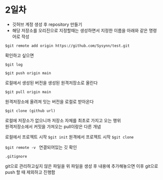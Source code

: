 # 2일차

* 깃허브 계정 생성 후 repository 만들기
* 해당 저장소를 오리진으로 지정할때는 
생성하면서 지정한 이름을 아래와 같은 명령어로 작성

```$git remote add origin https://github.com/Sysynn/test.git```

확인하고 싶으면

```$git log```
 

```$git push origin main```

로컬에서 생성된 버전을 생성된 원격저장소로 올린다

```$git pull origin main```

원격저장소에 올려져 잇는 버전을 로컬로 받아온다

```$git clone (github url)```

로컬에 저장소가 없으니까 저장소 자체를 최초로 가지고 오는 행위<br> 
원격저장소에서 커밋을 가져오는 pull이랑은 다른 개념

로컬에서 프로젝트 시작 ```$git init```
원격에서 프로젝트 시작 ```$git clone```

```$git remote -v ```
연결되어있는 깃 확인


```.gitignore```

 git으로 관리하고싶지 않은 파일을 위 파일을 생성 후 내용에 추가해놓으면
이후 git으로 push 할 때 제외하고 진행함

